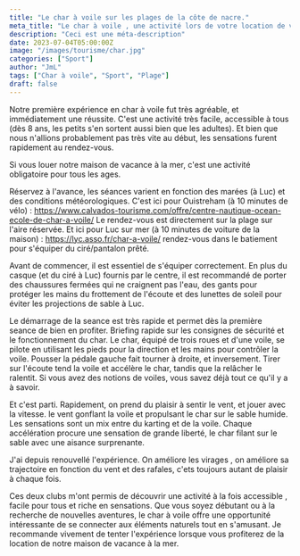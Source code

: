 ```yaml
---
title: "Le char à voile sur les plages de la côte de nacre."
meta_title: "Le char à voile , une activité lors de votre location de vacance à ouistreham."
description: "Ceci est une méta-description"
date: 2023-07-04T05:00:00Z
image: "/images/tourisme/char.jpg"
categories: ["Sport"]
author: "JmL"
tags: ["Char à voile", "Sport", "Plage"]
draft: false
---
```


Notre première expérience en char à voile fut très agréable, et immédiatement une réussite. C'est une activité très facile, accessible à tous (dès 8 ans, les petits s'en sortent aussi bien que les adultes). Et bien que nous n'allions probablement pas très vite au début, les sensations furent rapidement au rendez-vous.

Si vous louer notre maison de vacance à la mer, c'est une activité obligatoire pour tous les ages.

Réservez à l'avance, les séances varient en fonction des marées (à Luc) et des conditions météorologiques.
C'est ici pour Ouistreham (à 10 minutes de vélo) : https://www.calvados-tourisme.com/offre/centre-nautique-ocean-ecole-de-char-a-voile/  Le rendez-vous est directement sur la plage sur l'aire réservée.
Et ici pour Luc sur mer (à 10 minutes de voiture de la maison) : https://lyc.asso.fr/char-a-voile/  rendez-vous dans le batiement pour s'équiper du ciré/pantalon prêté.

Avant de commencer, il est essentiel de s'équiper correctement. En plus du casque (et du ciré à Luc) fournis par le centre, il est recommandé de porter des chaussures fermées qui ne craignent pas l'eau, des gants pour protéger les mains du frottement de l'écoute et des lunettes de soleil pour éviter les projections de sable à Luc.

Le démarrage de la seance est très rapide et permet dès la première seance de bien en profiter. Briefing rapide sur les consignes de sécurité et le fonctionnement du char. Le char, équipé de trois roues et d'une voile, se pilote en utilisant les pieds pour la direction et les mains pour contrôler la voile. Pousser la pédale gauche fait tourner à droite, et inversement. Tirer sur l'écoute tend la voile et accélère le char, tandis que la relâcher le ralentit. Si vous avez des notions de voiles, vous savez déjà tout ce qu'il y a à savoir.

Et c'est parti. Rapidement, on prend du plaisir à sentir le vent, et jouer avec la vitesse. le vent gonflant la voile et propulsant le char sur le sable humide. Les sensations sont un mix entre du karting et de la voile. Chaque accélération procure une sensation de grande liberté, le char filant sur le sable avec une aisance surprenante.

J'ai depuis renouvellé l'expérience. On améliore les virages , on améliore sa trajectoire en fonction du vent et des rafales, c'ets toujours autant de plaisir à chaque fois.

Ces deux clubs m'ont permis de découvrir une activité à la fois accessible , facile pour tous et riche en sensations. Que vous soyez débutant ou à la recherche de nouvelles aventures, le char à voile offre une opportunité intéressante de se connecter aux éléments naturels tout en s'amusant. Je recommande vivement de tenter l'expérience lorsque vous profiterez de la location de notre maison de vacance à la mer.  